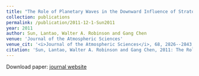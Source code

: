 ```yaml
---
title: "The Role of Planetary Waves in the Downward Influence of Stratospheric Final Warming Events"
collection: publications
permalink: /publication/2011-12-1-Sun2011
year: 2011
author: Sun, Lantao, Walter A. Robinson and Gang Chen
venue: 'Journal of the Atmospheric Sciences'
venue_cit: '<i>Journal of the Atmospheric Sciences</i>, 68, 2826--2843, doi:10.1175/JAS-D-11-014.1.'
citation: 'Sun, Lantao, Walter A. Robinson and Gang Chen, 2011: The Role of Planetary Waves in the Downward Influence of Stratospheric Final Warming Events, <i>Journal of the Atmospheric Sciences</i>, 68, 2826--2843, doi:10.1175/JAS-D-11-014.1.'
---
```

Download paper: [journal website](http://journals.ametsoc.org/doi/abs/10.1175/JAS-D-11-014.1)

